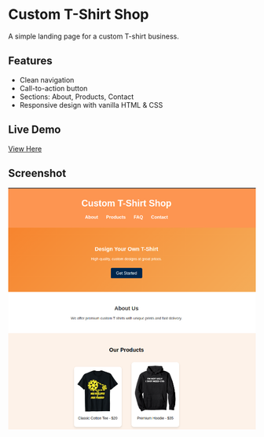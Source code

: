 # Custom T-Shirt Shop

A simple landing page for a custom T-shirt business.

## Features
- Clean navigation
- Call-to-action button
- Sections: About, Products, Contact
- Responsive design with vanilla HTML & CSS

## Live Demo
[View Here](https://urmjsty.github.io/tum-web-lab2/)

## Screenshot
![Preview](screenshot.png)
